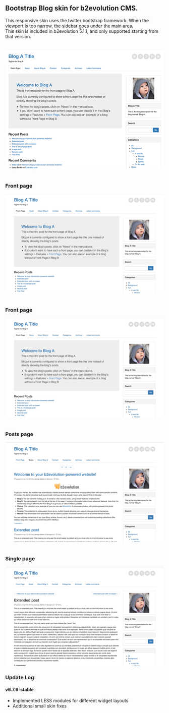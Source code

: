 ## Bootstrap Blog skin for b2evolution CMS.

This responsive skin uses the twitter bootstrap framework. When the viewport is too narrow, the sidebar goes under the main area.<br/>
This skin is included in b2evolution 5.1.1, and only supported starting from that version.
<br/><br/><br/>
<img src="skinshot.png"/><br/><br/>
### Front page
<img src="skinshot_front.jpg"/><br/><br/>
### Front page
<img src="skinshot_front.jpg"/><br/><br/>
### Posts page
<img src="skinshot_posts.jpg"/><br/><br/>
### Single page
<img src="skinshot_single.jpg"/>

### Update Log:

#### v6.7.6-stable
- Implemented LESS modules for different widget layouts
- Additional small skin fixes
